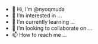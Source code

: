 - 👋 Hi, I’m @nyoqmuda
- 👀 I’m interested in ...
- 🌱 I’m currently learning ...
- 💞️ I’m looking to collaborate on ...
- 📫 How to reach me ...

<!---
nyoqmuda/nyoqmuda is a ✨ special ✨ repository because its `README.md` (this file) appears on your GitHub profile.
You can click the Preview link to take a look at your changes.
--->
